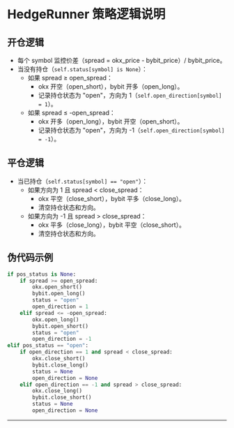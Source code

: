 # HedgeRunner 策略逻辑说明

## 开仓逻辑
- 每个 symbol 监控价差（spread = okx_price - bybit_price）/ bybit_price。
- 当没有持仓（`self.status[symbol] is None`）：
    - 如果 spread ≥ open_spread：
        - okx 开空（open_short），bybit 开多（open_long）。
        - 记录持仓状态为 "open"，方向为 1（`self.open_direction[symbol] = 1`）。
    - 如果 spread ≤ -open_spread：
        - okx 开多（open_long），bybit 开空（open_short）。
        - 记录持仓状态为 "open"，方向为 -1（`self.open_direction[symbol] = -1`）。

## 平仓逻辑
- 当已持仓（`self.status[symbol] == "open"`）：
    - 如果方向为 1 且 spread < close_spread：
        - okx 平空（close_short），bybit 平多（close_long）。
        - 清空持仓状态和方向。
    - 如果方向为 -1 且 spread > close_spread：
        - okx 平多（close_long），bybit 平空（close_short）。
        - 清空持仓状态和方向。

## 伪代码示例
```python
if pos_status is None:
    if spread >= open_spread:
        okx.open_short()
        bybit.open_long()
        status = "open"
        open_direction = 1
    elif spread <= -open_spread:
        okx.open_long()
        bybit.open_short()
        status = "open"
        open_direction = -1
elif pos_status == "open":
    if open_direction == 1 and spread < close_spread:
        okx.close_short()
        bybit.close_long()
        status = None
        open_direction = None
    elif open_direction == -1 and spread > close_spread:
        okx.close_long()
        bybit.close_short()
        status = None
        open_direction = None
```

---

